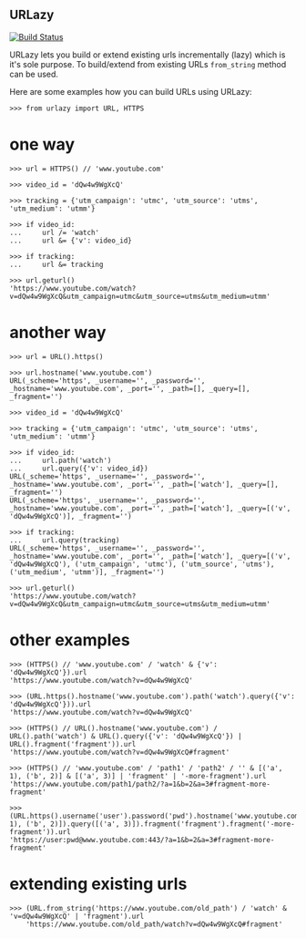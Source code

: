 URLazy
------

[![Build Status](https://app.travis-ci.com/i-trofimtschuk/urlazy.svg?branch=master)](https://app.travis-ci.com/i-trofimtschuk/urlazy)

URLazy lets you build or extend existing urls incrementally (lazy) which is it's sole purpose.
To build/extend from existing URLs `from_string` method can be used.

Here are some examples how you can build URLs using URLazy:

	>>> from urlazy import URL, HTTPS

# one way

	>>> url = HTTPS() // 'www.youtube.com'

	>>> video_id = 'dQw4w9WgXcQ'

	>>> tracking = {'utm_campaign': 'utmc', 'utm_source': 'utms', 'utm_medium': 'utmm'}

	>>> if video_id:
	...     url /= 'watch'
	...     url &= {'v': video_id}

	>>> if tracking:
	...     url &= tracking

	>>> url.geturl()
	'https://www.youtube.com/watch?v=dQw4w9WgXcQ&utm_campaign=utmc&utm_source=utms&utm_medium=utmm'

# another way

	>>> url = URL().https()

	>>> url.hostname('www.youtube.com')
	URL(_scheme='https', _username='', _password='', _hostname='www.youtube.com', _port='', _path=[], _query=[], _fragment='')

	>>> video_id = 'dQw4w9WgXcQ'

	>>> tracking = {'utm_campaign': 'utmc', 'utm_source': 'utms', 'utm_medium': 'utmm'}

	>>> if video_id:
	...     url.path('watch')
	...     url.query({'v': video_id})
	URL(_scheme='https', _username='', _password='', _hostname='www.youtube.com', _port='', _path=['watch'], _query=[], _fragment='')
	URL(_scheme='https', _username='', _password='', _hostname='www.youtube.com', _port='', _path=['watch'], _query=[('v', 'dQw4w9WgXcQ')], _fragment='')

	>>> if tracking:
	...     url.query(tracking)
	URL(_scheme='https', _username='', _password='', _hostname='www.youtube.com', _port='', _path=['watch'], _query=[('v', 'dQw4w9WgXcQ'), ('utm_campaign', 'utmc'), ('utm_source', 'utms'), ('utm_medium', 'utmm')], _fragment='')

	>>> url.geturl()
	'https://www.youtube.com/watch?v=dQw4w9WgXcQ&utm_campaign=utmc&utm_source=utms&utm_medium=utmm'

# other examples

	>>> (HTTPS() // 'www.youtube.com' / 'watch' & {'v': 'dQw4w9WgXcQ'}).url
	'https://www.youtube.com/watch?v=dQw4w9WgXcQ'

	>>> (URL.https().hostname('www.youtube.com').path('watch').query({'v': 'dQw4w9WgXcQ'})).url
	'https://www.youtube.com/watch?v=dQw4w9WgXcQ'

	>>> (HTTPS() // URL().hostname('www.youtube.com') / URL().path('watch') & URL().query({'v': 'dQw4w9WgXcQ'}) | URL().fragment('fragment')).url
	'https://www.youtube.com/watch?v=dQw4w9WgXcQ#fragment'

	>>> (HTTPS() // 'www.youtube.com' / 'path1' / 'path2' / '' & [('a', 1), ('b', 2)] & [('a', 3)] | 'fragment' | '-more-fragment').url
	'https://www.youtube.com/path1/path2/?a=1&b=2&a=3#fragment-more-fragment'

	>>> (URL.https().username('user').password('pwd').hostname('www.youtube.com').port(443).path('/').query([('a', 1), ('b', 2)]).query([('a', 3)]).fragment('fragment').fragment('-more-fragment')).url
	'https://user:pwd@www.youtube.com:443/?a=1&b=2&a=3#fragment-more-fragment'

# extending existing urls
        
	>>> (URL.from_string('https://www.youtube.com/old_path') / 'watch' & 'v=dQw4w9WgXcQ' | 'fragment').url
        'https://www.youtube.com/old_path/watch?v=dQw4w9WgXcQ#fragment'
